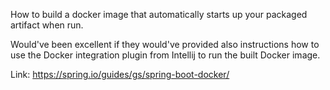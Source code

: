 How to build a docker image that automatically starts up your packaged artifact when run.

Would've been excellent if they would've provided also instructions how to use the 
Docker integration plugin from Intellij to run the built Docker image.

Link: https://spring.io/guides/gs/spring-boot-docker/